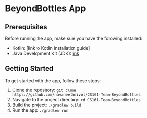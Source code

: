# BeyondBottles App

## Prerequisites

Before running the app, make sure you have the following installed:

- Kotlin: [link to Kotlin installation guide]
- Java Development Kit (JDK): [link](https://www.oracle.com/java/technologies/downloads/#java21)

## Getting Started

To get started with the app, follow these steps:

1. Clone the repository: `git clone https://github.com/navaneethnivol/CS161-Team-BeyondBottles`
2. Navigate to the project directory: `cd CS161-Team-BeyondBottles`
3. Build the project: `./gradlew build`
4. Run the app: `./gradlew run`
